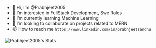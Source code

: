 - 👋 Hi, I’m @Prabhjeet2005
- 👀 I’m interested in FullStack Development, Swe Roles
- 🌱 I’m currently learning Machine Learning
- 💞️ I’m looking to collaborate on projects related to MERN
- 📫 How to reach me
 ```https://www.linkedin.com/in/prabhjeetsandhu```

![Prabhjeet2005's Stats](https://github-readme-stats.vercel.app/api?username=Prabhjeet2005&theme=vue-dark&show_icons=true&hide_border=false&count_private=true)

<!---
Prabhjeet2005/Prabhjeet2005 is a ✨ special ✨ repository because its `README.md` (this file) appears on your GitHub profile.
You can click the Preview link to take a look at your changes.
--->
